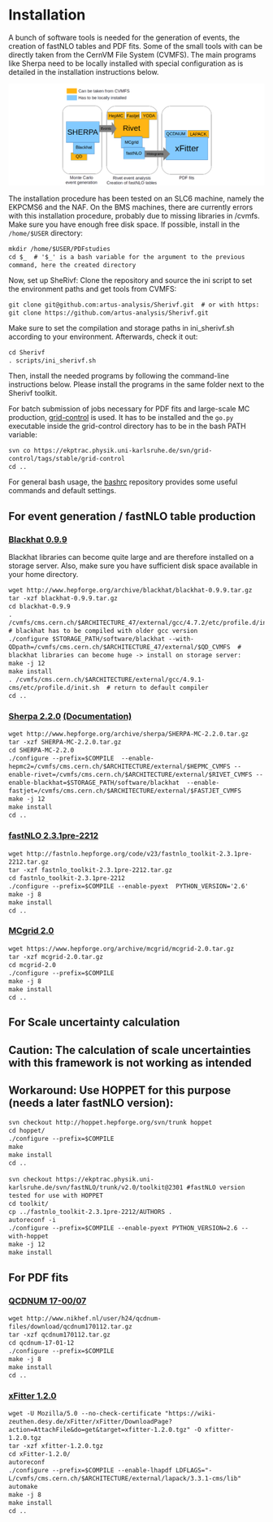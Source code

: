 # Installation

A bunch of software tools is needed for the generation of events, the creation of fastNLO tables and PDF fits.
Some of the small tools with can be directly taken from the CernVM File System (CVMFS).
The main programs like Sherpa need to be locally installed with special configuration as is detailed in the installation instructions below.


![Software](docs/software.png?raw=true)

The installation procedure has been tested on an SLC6 machine, namely the EKPCMS6 and the NAF.
On the BMS machines, there are currently errors with this installation procedure, probably due to missing libraries in /cvmfs. 
Make sure you have enough free disk space.
If possible, install in the `/home/$USER` directory:

    mkdir /home/$USER/PDFstudies
    cd $_  # '$_' is a bash variable for the argument to the previous command, here the created directory

Now, set up SheRivf: Clone the repository and source the ini script to set the environment paths and get tools from CVMFS:

    git clone git@github.com:artus-analysis/Sherivf.git  # or with https: git clone https://github.com/artus-analysis/Sherivf.git
    
Make sure to set the compilation and storage paths in ini_sherivf.sh according to your environment. Afterwards, check it out:

    cd Sherivf
    . scripts/ini_sherivf.sh


Then, install the needed programs by following the command-line instructions below.
Please install the programs in the same folder next to the Sherivf toolkit.

For batch submission of jobs necessary for PDF fits and large-scale MC production, [grid-control](https://ekptrac.physik.uni-karlsruhe.de/trac/grid-control) is used.
It has to be installed and the `go.py` executable inside the grid-control directory has to be in the bash PATH variable:
    
    svn co https://ekptrac.physik.uni-karlsruhe.de/svn/grid-control/tags/stable/grid-control
    cd ..
   

For general bash usage, the [bashrc](https://github.com/artus-analysis/bashrc) repository provides some useful commands and default settings.

## For event generation / fastNLO table production

### [Blackhat 0.9.9](https://blackhat.hepforge.org/trac/wiki/BlackHatInstallation)
Blackhat libraries can become quite large and are therefore installed on a storage server.
Also, make sure you have sufficient disk space available in your home directory.

    wget http://www.hepforge.org/archive/blackhat/blackhat-0.9.9.tar.gz
    tar -xzf blackhat-0.9.9.tar.gz
    cd blackhat-0.9.9
    . /cvmfs/cms.cern.ch/$ARCHITECTURE_47/external/gcc/4.7.2/etc/profile.d/init.sh # blackhat has to be compiled with older gcc version
    ./configure $STORAGE_PATH/software/blackhat --with-QDpath=/cvmfs/cms.cern.ch/$ARCHITECTURE_47/external/$QD_CVMFS  # blackhat libraries can become huge -> install on storage server:
    make -j 12
    make install
    . /cvmfs/cms.cern.ch/$ARCHITECTURE/external/gcc/4.9.1-cms/etc/profile.d/init.sh  # return to default compiler
    cd ..

### [Sherpa 2.2.0](https://sherpa.hepforge.org/trac/wiki/SherpaDownloads/Sherpa-2.2.0) [(Documentation)](https://sherpa.hepforge.org/doc/SHERPA-MC-2.2.0.html)
    wget http://www.hepforge.org/archive/sherpa/SHERPA-MC-2.2.0.tar.gz
    tar -xzf SHERPA-MC-2.2.0.tar.gz
    cd SHERPA-MC-2.2.0
    ./configure --prefix=$COMPILE  --enable-hepmc2=/cvmfs/cms.cern.ch/$ARCHITECTURE/external/$HEPMC_CVMFS --enable-rivet=/cvmfs/cms.cern.ch/$ARCHITECTURE/external/$RIVET_CVMFS --enable-blackhat=$STORAGE_PATH/software/blackhat  --enable-fastjet=/cvmfs/cms.cern.ch/$ARCHITECTURE/external/$FASTJET_CVMFS 
    make -j 12
    make install
    cd ..

### [fastNLO 2.3.1pre-2212](http://fastnlo.hepforge.org/)
    wget http://fastnlo.hepforge.org/code/v23/fastnlo_toolkit-2.3.1pre-2212.tar.gz
    tar -xzf fastnlo_toolkit-2.3.1pre-2212.tar.gz
    cd fastnlo_toolkit-2.3.1pre-2212
    ./configure --prefix=$COMPILE --enable-pyext  PYTHON_VERSION='2.6'
    make -j 8
    make install
    cd ..

### [MCgrid 2.0](http://mcgrid.hepforge.org/)
    wget https://www.hepforge.org/archive/mcgrid/mcgrid-2.0.tar.gz
    tar -xzf mcgrid-2.0.tar.gz
    cd mcgrid-2.0
    ./configure --prefix=$COMPILE
    make -j 8
    make install
    cd ..
## For Scale uncertainty calculation
## Caution: The calculation of scale uncertainties with this framework is not working as intended
## Workaround: Use HOPPET for this purpose (needs a later fastNLO version):
    svn checkout http://hoppet.hepforge.org/svn/trunk hoppet
    cd hoppet/
    ./configure --prefix=$COMPILE
    make
    make install
    cd ..

    svn checkout https://ekptrac.physik.uni-karlsruhe.de/svn/fastNLO/trunk/v2.0/toolkit@2301 #fastNLO version tested for use with HOPPET
    cd toolkit/
    cp ../fastnlo_toolkit-2.3.1pre-2212/AUTHORS .
    autoreconf -i
    ./configure --prefix=$COMPILE --enable-pyext PYTHON_VERSION=2.6 --with-hoppet
    make -j 12
    make install
    
    

    



## For PDF fits

### [QCDNUM 17-00/07](http://www.nikhef.nl/~h24/qcdnum/)
    wget http://www.nikhef.nl/user/h24/qcdnum-files/download/qcdnum170112.tar.gz
    tar -xzf qcdnum170112.tar.gz
    cd qcdnum-17-01-12
    ./configure --prefix=$COMPILE
    make -j 8
    make install
    cd ..


### [xFitter 1.2.0](https://wiki-zeuthen.desy.de/xFitter/)
    wget -U Mozilla/5.0 --no-check-certificate "https://wiki-zeuthen.desy.de/xFitter/xFitter/DownloadPage?action=AttachFile&do=get&target=xfitter-1.2.0.tgz" -O xfitter-1.2.0.tgz
    tar -xzf xfitter-1.2.0.tgz
    cd xFitter-1.2.0/
    autoreconf
    ./configure --prefix=$COMPILE --enable-lhapdf LDFLAGS="-L/cvmfs/cms.cern.ch/$ARCHITECTURE/external/lapack/3.3.1-cms/lib"
    automake
    make -j 8
    make install
    cd ..
